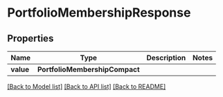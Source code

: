 # PortfolioMembershipResponse


## Properties
Name | Type | Description | Notes
------------ | ------------- | ------------- | -------------
**value** | **PortfolioMembershipCompact** |  | 

[[Back to Model list]](../README.md#documentation-for-models) [[Back to API list]](../README.md#documentation-for-api-endpoints) [[Back to README]](../README.md)


